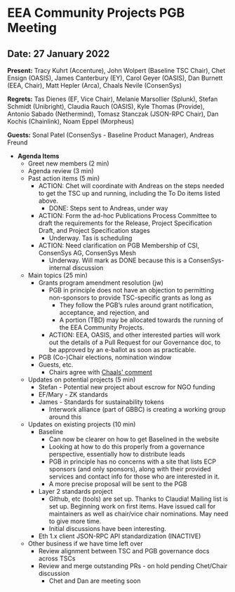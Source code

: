 # EEA Community Projects PGB Meeting

## Date:  27 January 2022

**Present:** Tracy Kuhrt (Accenture), John Wolpert (Baseline TSC Chair), Chet Ensign (OASIS), James Canterbury (EY), Carol Geyer (OASIS), Dan Burnett (EEA, Chair), Matt Hepler (Arca), Chaals Nevile (ConsenSys)

**Regrets:** Tas Dienes (EF, Vice Chair), Melanie Marsollier (Splunk), Stefan Schmidt (Unibright), Claudia Rauch (OASIS), Kyle Thomas (Provide), Antonio Sabado (Nethermind), Tomasz Stanczak (JSON-RPC Chair), Dan Kochis (Chainlink), Noam Eppel (Morpheus)

**Guests:** Sonal Patel (ConsenSys - Baseline Product Manager), Andreas Freund

* **Agenda Items**
  * Greet new members (2 min)
  * Agenda review (3 min)
  * Past action items (5 min)
    * ACTION: Chet will coordinate with Andreas on the steps needed to get the TSC up and running, including the To Do items listed above.
      * DONE: Steps sent to Andreas, under way
    * ACTION: Form the ad-hoc Publications Process Committee to draft the requirements for the Release, Project Specification Draft, and Project Specification stages
      * Underway. Tas is scheduling
    * ACTION: Need clarification on PGB Membership of CSI, ConsenSys AG, ConsenSys Mesh
      * Underway. Will mark as DONE because this is a ConsenSys-internal discussion
  * Main topics (25 min)
    * Grants program amendment resolution (jw)
      * PGB in principle does not have an objection to permitting non-sponsors to provide TSC-specific grants as long as
          * They follow the PGB’s rules around grant notification, acceptance, and rejection, and
          * A portion (TBD) may be allocated towards the running of the EEA Community Projects.
      * ACTION: EEA, OASIS, and other interested parties will work out the details of a Pull Request for our Governance doc, to be approved by an e-ballot as soon as practicable.
    * PGB (Co-)Chair elections, nomination window
    * Guests, etc.
      * Chairs agree with [Chaals' comment](https://github.com/eea-oasis/managed-open-project/pull/53#pullrequestreview-880849668)
  * Updates on potential projects (5 min)
    * Stefan - Potential new project about escrow for NGO funding
    * EF/Mary - ZK standards 
    * James - Standards for sustainability tokens
      * Interwork alliance (part of GBBC) is creating a working group around this
  * Updates on existing projects (10 min)
    * Baseline
       * Can now be clearer on how to get Baselined in the website
       * Looking at how to do this properly from a governance perspective, essentially how to distribute leads
       * PGB in principle has no concerns with a site that lists ECP sponsors (and only sponsors), along with their provided services and contact info for those who are interested in it.
       * A more precise proposal will be sent to the PGB
    * Layer 2 standards project 
      * Github, etc (tools) are set up.  Thanks to Claudia!  Mailing list is set up.  Beginning work on first items.  Have issued call for maintainers as well as chair/vice chair nominations.  May need to give more time.
      * Initial discussions have been interesting.
    * Eth 1.x client JSON-RPC API standardization (INACTIVE)
  * Other business if we have time left over
    * Review alignment between TSC and PGB governance docs across TSCs
    * Review and merge outstanding PRs - on hold pending Chet/Chair discussion
      * Chet and Dan are meeting soon
